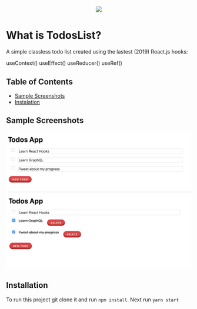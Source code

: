 <h1 align="center"><img src="./public/assets/readme-assets/todos-readme-header.png" /></h1>

# What is TodosList?
A simple classless todo list created using the lastest (2019) React.js hooks:

useContext()
useEffect()
useReducer()
useRef()

## Table of Contents
- [Sample Screenshots](#sample-screenshots)
- [Instalation](#installation)

## Sample Screenshots
<img src="https://github.com/jefferyvincent/TodosList/blob/master/public/assets/todos-add.png" alt="TodosList" />
<img src="https://github.com/jefferyvincent/TodosList/blob/master/public/assets/todo-complete.png" alt="TodosList" />

## Installation
To run this project git clone it and run `npm install`. Next run `yarn start`